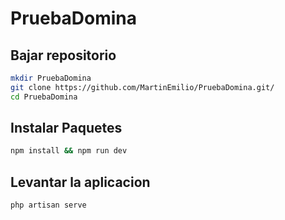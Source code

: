 # PruebaDomina

## Bajar repositorio
```bash 
mkdir PruebaDomina
git clone https://github.com/MartinEmilio/PruebaDomina.git/
cd PruebaDomina
```

## Instalar Paquetes

```bash
npm install && npm run dev
```

## Levantar la aplicacion

```bash
php artisan serve
```
